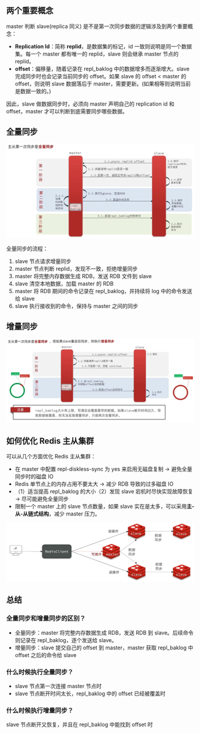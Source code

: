## 两个重要概念

master 判断 slave(replica 同义) 是不是第一次同步数据的逻辑涉及到两个重要概念：

- **Replication Id**：简称 **replid**，是数据集的标记，id 一致则说明是同一个数据集。每一个 master 都有唯一的 replid，slave 则会继承 master 节点的 replid。
- **offset**：偏移量，随着记录在 repl_baklog 中的数据增多而逐渐增大。slave 完成同步时也会记录当前同步的 offset。如果 slave 的 offset < master 的 offset，则说明 slave 数据落后于 master，需要更新。(如果相等则说明当前是数据一致的。)

因此，slave 做数据同步时，必须向 master 声明自己的 replication id 和 offset，master 才可以判断到底需要同步哪些数据。

## 全量同步

![alt text](image-1.png)

全量同步的流程：

1. slave 节点请求增量同步
2. master 节点判断 replid，发现不一致，拒绝增量同步
3. master 将完整内存数据生成 RDB，发送 RDB 文件到 slave
4. slave 清空本地数据，加载 master 的 RDB
5. master 将 RDB 期间的命令记录在 repl_baklog，并持续将 log 中的命令发送给 slave
6. slave 执行接收到的命令，保持与 master 之间的同步

## 增量同步

![alt text](image-2.png)

## 如何优化 Redis 主从集群

可以从几个方面优化 Redis 主从集群：

- 在 master 中配置 repl-diskless-sync 为 yes 来启用无磁盘复制 -> 避免全量同步时的磁盘 IO
- Redis 单节点上的内存占用不要太大 -> 减少 RDB 导致的过多磁盘 IO
- （1）适当提高 repl_baklog 的大小（2）发现 slave 宕机时尽快实现故障恢复 -> 尽可能避免全量同步
- 限制一个 master 上的 slave 节点数量，如果 slave 实在是太多，可以采用**主-从-从链式结构**，减少 master 压力。

![alt text](image-3.png)

## 总结

### 全量同步和增量同步的区别？

- 全量同步：master 将完整内存数据生成 RDB，发送 RDB 到 slave。后续命令则记录在 repl_baklog，逐个发送给 slave。
- 增量同步：slave 提交自己的 offset 到 master，master 获取 repl_baklog 中 offset 之后的命令给 slave

### 什么时候执行全量同步？

- slave 节点第一次连接 master 节点时
- slave 节点断开时间太长，repl_baklog 中的 offset 已经被覆盖时

### 什么时候执行增量同步？

slave 节点断开又恢复，并且在 repl_baklog 中能找到 offset 时